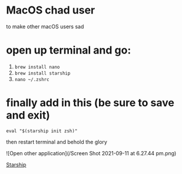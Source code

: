 # MacOS chad user
to make other macOS users sad

# open up terminal and go:
1. ``brew install nano``
2. ``brew install starship``
3. ``nano ~/.zshrc``

# finally add in this (be sure to save and exit)
``eval "$(starship init zsh)"``

then restart terminal and behold the glory

![Open other application](/Screen Shot 2021-09-11 at 6.27.44 pm.png)

[Starship](https://github.com/starship/starship)
